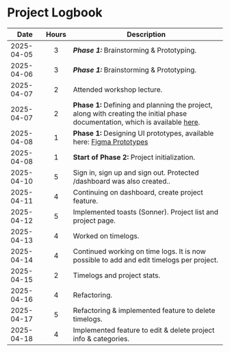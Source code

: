 # Project Logbook

| **Date** | **Hours** | **Description** |
|---|:---:|---|
| 2025-04-05 | 3 | ***Phase 1:*** Brainstorming & Prototyping. |
| 2025-04-06 | 3 | ***Phase 1:*** Brainstorming & Prototyping. |
| 2025-04-07 | 2 | Attended workshop lecture. |
| 2025-04-07 | 2 | **Phase 1:** Defining and planning the project, along with creating the initial phase documentation, which is available [here](phase1.md).|
| 2025-04-08 | 1 | **Phase 1:** Designing UI prototypes, available here: [Figma Prototypes](https://www.figma.com/design/L2PaW54fwxRPpieQkZVmew/AWD-Project?node-id=0-1&t=b2ENA6OCKl7mE2I1-1) |
| 2025-04-08 | 1 | **Start of Phase 2:** Project initialization. |
| 2025-04-10 | 5 | Sign in, sign up and sign out. Protected /dashboard was also created.. |
| 2025-04-11 | 4 | Continuing on dashboard, create project feature. |
| 2025-04-12 | 5 | Implemented toasts (Sonner). Project list and project page. |
| 2025-04-13 | 4 | Worked on timelogs. |
| 2025-04-14 | 4 | Continued working on time logs. It is now possible to add and edit timelogs per project. |
| 2025-04-15 | 2 | Timelogs and project stats. |
| 2025-04-16 | 4 | Refactoring. |
| 2025-04-17 | 5 | Refactoring & implemented feature to delete timelogs. |
| 2025-04-18 | 4 | Implemented feature to edit & delete project info & categories. |